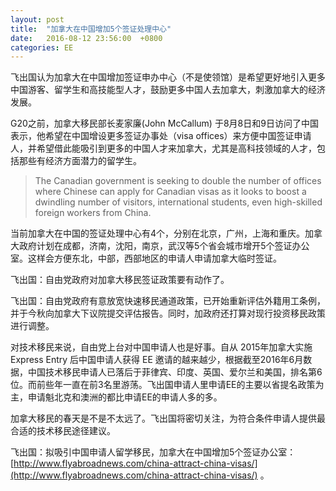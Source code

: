 ```yaml
---
layout: post
title:  "加拿大在中国增加5个签证处理中心"
date:   2016-08-12 23:56:00  +0800
categories: EE
---
```


飞出国认为加拿大在中国增加签证申办中心（不是使领馆）是希望更好地引入更多中国游客、留学生和高技能型人才，鼓励更多中国人去加拿大，刺激加拿大的经济发展。

G20之前，加拿大移民部长麦家廉(John McCallum) 于8月8日和9日访问了中国表示，他希望在中国增设更多签证办事处（visa offices）来方便中国签证申请人，并希望借此能吸引到更多的中国人才来加拿大，尤其是高科技领域的人才，包括那些有经济方面潜力的留学生。

> The Canadian government is seeking to double the number of offices where Chinese can apply for Canadian visas as it looks to boost a dwindling number of visitors, international students, even high-skilled foreign workers from China.

当前加拿大在中国的签证处理中心有4个，分别在北京，广州，上海和重庆。加拿大政府计划在成都，济南，沈阳，南京，武汉等5个省会城市增开5个签证办公室。这样会方便东北，中部，西部地区的申请人申请加拿大临时签证。

飞出国：自由党政府对加拿大移民签证政策要有动作了。

飞出国：自由党政府有意放宽快速移民通道政策，已开始重新评估外籍用工条例，并于今秋向加拿大下议院提交评估报告。同时，加政府还打算对现行投资移民政策进行调整。

对技术移民来说，自由党上台对中国申请人也是好事。自从 2015年加拿大实施 Express Entry 后中国申请人获得 EE 邀请的越来越少，根据截至2016年6月数据，中国技术移民申请人已落后于菲律宾、印度、英国、爱尔兰和美国，排名第6位。而前些年一直在前3名里游荡。飞出国申请人里申请EE的主要以省提名政策为主，申请魁北克和澳洲的都比申请EE的申请人多的多。

加拿大移民的春天是不是不太远了。飞出国将密切关注，为符合条件申请人提供最合适的技术移民途径建议。

飞出国：拟吸引中国申请人留学移民，加拿大在中国增加5个签证办公室： [http://www.flyabroadnews.com/china-attract-china-visas/](http://www.flyabroadnews.com/china-attract-china-visas/) 。